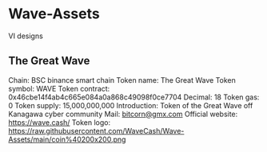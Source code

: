 # Wave-Assets
 VI designs

## The Great Wave
Chain: BSC binance smart chain
Token name: The Great Wave
Token symbol: WAVE
Token contract: 0x46cbe14f4ab4c665e084a0a868c49098f0ce7704
Decimal: 18
Token gas: 0
Token supply: 15,000,000,000
Introduction: Token of the Great Wave off Kanagawa cyber community
Mail: bitcorn@gmx.com
Official website: https://wave.cash/
Token logo: https://raw.githubusercontent.com/WaveCash/Wave-Assets/main/coin%40200x200.png
